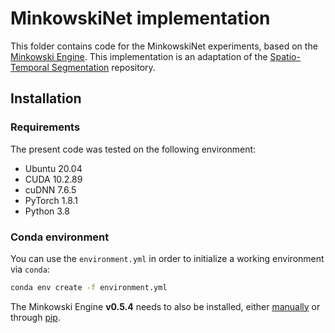 # MinkowskiNet implementation

This folder contains code for the MinkowskiNet experiments, based on the [Minkowski Engine](https://github.com/NVIDIA/MinkowskiEngine).
This implementation is an adaptation of the  [Spatio-Temporal Segmentation](https://github.com/chrischoy/SpatioTemporalSegmentation)
repository.

## Installation

### Requirements
The present code was tested on the following environment:

- Ubuntu 20.04
- CUDA 10.2.89
- cuDNN 7.6.5
- PyTorch 1.8.1
- Python 3.8

### Conda environment
You can use the ```environment.yml``` in order to initialize a working environment via ```conda```:
```bash
conda env create -f environment.yml
```
The Minkowski Engine **v0.5.4** needs to also be installed, either [manually](https://github.com/NVIDIA/MinkowskiEngine)
or through [pip](https://pypi.org/project/MinkowskiEngine/).
